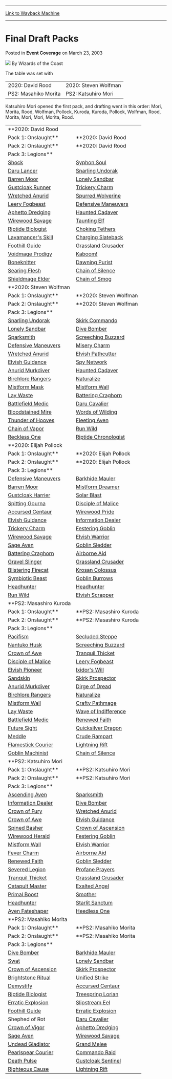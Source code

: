 
---
[Link to Wayback Machine](https://web.archive.org/web/20220628221634/https://magic.wizards.com/en/articles/archive/event-coverage/final-draft-packs-2003-03-23)

[_metadata_:author]:- "Wizards of the Coast"
[_metadata_:description]:- "The table was set with   2020: David Rood 2020: Steven Wolfman 2020: Elijah Pollock PS2: Masahiko Morita PS2: Katsuhiro Mori PS2: Masashiro Kuroda Katsuhiro Mori opened the first pack, and drafting went in this order: Mori, Morita, Rood, Wolfman, Pollock, Kuroda, Kuroda, Pollock, Wolfman, Rood, Morita, Mori, Mori, Morita, Rood."
[_metadata_:generator]:- "Drupal 7 (http://drupal.org)"
[_metadata_:node]:- "792556"
[_metadata_:publish_date]:- "2003-03-23"
[_metadata_:source]:- "div-main-content"
[_metadata_:title]:- "Final Draft Packs"
[_metadata_:wayback_capture_timestamp]:- "2022-06-28 22:16:34"
[_metadata_:wayback_raw_url]:- "https://web.archive.org/web/20220628221634id_/https://magic.wizards.com/en/articles/archive/event-coverage/final-draft-packs-2003-03-23"
[_metadata_:wayback_url]:- "https://magic.wizards.com/en/articles/archive/event-coverage/final-draft-packs-2003-03-23"
---


Final Draft Packs
=================



 Posted in **Event Coverage**
 on March 23, 2003 






![](https://media.magic.wizards.com/styles/auth_small/public/images/person/wizards_author.jpg)
By Wizards of the Coast












The table was set with




|  |  |
| --- | --- |
| 2020: David Rood | 2020: Steven Wolfman | 2020: Elijah Pollock |
| PS2: Masahiko Morita | PS2: Katsuhiro Mori | PS2: Masashiro Kuroda |


 Katsuhiro Mori opened the first pack, and drafting went in this order: Mori, Morita, Rood, Wolfman, Pollock, Kuroda, Kuroda, Pollock, Wolfman, Rood, Morita, Mori, Mori, Morita, Rood.

 

|  |  |
| --- | --- |
| **2020: David Rood
 Pack 1: Onslaught** | **2020: David Rood
 Pack 2: Onslaught** | **2020: David Rood
 Pack 3: Legions** |
| [Shock](https://gatherer.wizards.com/Pages/Card/Details.aspx?name=Shock) | [Syphon Soul](https://gatherer.wizards.com/Pages/Card/Details.aspx?name=Syphon+Soul) | [Needleshot Gourna](https://gatherer.wizards.com/Pages/Card/Details.aspx?name=Needleshot+Gourna) |
| [Daru Lancer](https://gatherer.wizards.com/Pages/Card/Details.aspx?name=Daru+Lancer) | [Snarling Undorak](https://gatherer.wizards.com/Pages/Card/Details.aspx?name=Snarling+Undorak) | [Voidmage Apprentice](https://gatherer.wizards.com/Pages/Card/Details.aspx?name=Voidmage+Apprentice) |
| [Barren Moor](https://gatherer.wizards.com/Pages/Card/Details.aspx?name=Barren+Moor) | [Lonely Sandbar](https://gatherer.wizards.com/Pages/Card/Details.aspx?name=Lonely+Sandbar) | [Vile Deacon](https://gatherer.wizards.com/Pages/Card/Details.aspx?name=Vile+Deacon) |
| [Gustcloak Runner](https://gatherer.wizards.com/Pages/Card/Details.aspx?name=Gustcloak+Runner) | [Trickery Charm](https://gatherer.wizards.com/Pages/Card/Details.aspx?name=Trickery+Charm) | [Flamewave Invoker](https://gatherer.wizards.com/Pages/Card/Details.aspx?name=Flamewave+Invoker) |
| [Wretched Anurid](https://gatherer.wizards.com/Pages/Card/Details.aspx?name=Wretched+Anurid) | [Spurred Wolverine](https://gatherer.wizards.com/Pages/Card/Details.aspx?name=Spurred+Wolverine) | [Wall of Hope](https://gatherer.wizards.com/Pages/Card/Details.aspx?name=Wall+of+Hope) |
| [Leery Fogbeast](https://gatherer.wizards.com/Pages/Card/Details.aspx?name=Leery+Fogbeast) | [Defensive Maneuvers](https://gatherer.wizards.com/Pages/Card/Details.aspx?name=Defensive+Maneuvers) | [Echo Tracer](https://gatherer.wizards.com/Pages/Card/Details.aspx?name=Echo+Tracer) |
| [Aphetto Dredging](https://gatherer.wizards.com/Pages/Card/Details.aspx?name=Aphetto+Dredging) | [Haunted Cadaver](https://gatherer.wizards.com/Pages/Card/Details.aspx?name=Haunted+Cadaver) | [Hunter Sliver](https://gatherer.wizards.com/Pages/Card/Details.aspx?name=Hunter+Sliver) |
| [Wirewood Savage](https://gatherer.wizards.com/Pages/Card/Details.aspx?name=Wirewood+Savage) | [Taunting Elf](https://gatherer.wizards.com/Pages/Card/Details.aspx?name=Taunting+Elf) | [Macetail Hystrodon](https://gatherer.wizards.com/Pages/Card/Details.aspx?name=Macetail+Hystrodon) |
| [Riptide Biologist](https://gatherer.wizards.com/Pages/Card/Details.aspx?name=Riptide+Biologist) | [Choking Tethers](https://gatherer.wizards.com/Pages/Card/Details.aspx?name=Choking+Tethers) | [Starlight Invoker](https://gatherer.wizards.com/Pages/Card/Details.aspx?name=Starlight+Invoker) |
| [Lavamancer's Skill](https://gatherer.wizards.com/Pages/Card/Details.aspx?name=Lavamancer%27s+Skill) | [Charging Slateback](https://gatherer.wizards.com/Pages/Card/Details.aspx?name=Charging+Slateback) | [Dripping Dead](https://gatherer.wizards.com/Pages/Card/Details.aspx?name=Dripping+Dead) |
| [Foothill Guide](https://gatherer.wizards.com/Pages/Card/Details.aspx?name=Foothill+Guide) | [Grassland Crusader](https://gatherer.wizards.com/Pages/Card/Details.aspx?name=Grassland+Crusader) | [Covert Operative](https://gatherer.wizards.com/Pages/Card/Details.aspx?name=Covert+Operative) |
| [Voidmage Prodigy](https://gatherer.wizards.com/Pages/Card/Details.aspx?name=Voidmage+Prodigy) | [Kaboom!](https://gatherer.wizards.com/Pages/Card/Details.aspx?name=Kaboom%21) | [Elvish Soultiller](https://gatherer.wizards.com/Pages/Card/Details.aspx?name=Elvish+Soultiller) |
| [Boneknitter](https://gatherer.wizards.com/Pages/Card/Details.aspx?name=Boneknitter) | [Dawning Purist](https://gatherer.wizards.com/Pages/Card/Details.aspx?name=Dawning+Purist) | [Gempalm Strider](https://gatherer.wizards.com/Pages/Card/Details.aspx?name=Gempalm+Strider) |
| [Searing Flesh](https://gatherer.wizards.com/Pages/Card/Details.aspx?name=Searing+Flesh) | [Chain of Silence](https://gatherer.wizards.com/Pages/Card/Details.aspx?name=Chain+of+Silence) | [Aven Warhawk](https://gatherer.wizards.com/Pages/Card/Details.aspx?name=Aven+Warhawk) |
| [Shieldmage Elder](https://gatherer.wizards.com/Pages/Card/Details.aspx?name=Shieldmage+Elder) | [Chain of Smog](https://gatherer.wizards.com/Pages/Card/Details.aspx?name=Chain+of+Smog) | [Totem Speaker](https://gatherer.wizards.com/Pages/Card/Details.aspx?name=Totem+Speaker) |
| **2020: Steven Wolfman
 Pack 1: Onslaught** | **2020: Steven Wolfman
 Pack 2: Onslaught** | **2020: Steven Wolfman
 Pack 3: Legions** |
| [Snarling Undorak](https://gatherer.wizards.com/Pages/Card/Details.aspx?name=Snarling+Undorak) | [Skirk Commando](https://gatherer.wizards.com/Pages/Card/Details.aspx?name=Skirk+Commando) | [Smokespew Invoker](https://gatherer.wizards.com/Pages/Card/Details.aspx?name=Smokespew+Invoker) |
| [Lonely Sandbar](https://gatherer.wizards.com/Pages/Card/Details.aspx?name=Lonely+Sandbar) | [Dive Bomber](https://gatherer.wizards.com/Pages/Card/Details.aspx?name=Dive+Bomber) | [Voidmage Apprentice](https://gatherer.wizards.com/Pages/Card/Details.aspx?name=Voidmage+Apprentice) |
| [Sparksmith](https://gatherer.wizards.com/Pages/Card/Details.aspx?name=Sparksmith) | [Screeching Buzzard](https://gatherer.wizards.com/Pages/Card/Details.aspx?name=Screeching+Buzzard) | [Aven Redeemer](https://gatherer.wizards.com/Pages/Card/Details.aspx?name=Aven+Redeemer) |
| [Defensive Maneuvers](https://gatherer.wizards.com/Pages/Card/Details.aspx?name=Defensive+Maneuvers) | [Misery Charm](https://gatherer.wizards.com/Pages/Card/Details.aspx?name=Misery+Charm) | [Goblin Firebug](https://gatherer.wizards.com/Pages/Card/Details.aspx?name=Goblin+Firebug) |
| [Wretched Anurid](https://gatherer.wizards.com/Pages/Card/Details.aspx?name=Wretched+Anurid) | [Elvish Pathcutter](https://gatherer.wizards.com/Pages/Card/Details.aspx?name=Elvish+Pathcutter) | [Vile Deacon](https://gatherer.wizards.com/Pages/Card/Details.aspx?name=Vile+Deacon) |
| [Elvish Guidance](https://gatherer.wizards.com/Pages/Card/Details.aspx?name=Elvish+Guidance) | [Spy Network](https://gatherer.wizards.com/Pages/Card/Details.aspx?name=Spy+Network) | [Fugitive Wizard](https://gatherer.wizards.com/Pages/Card/Details.aspx?name=Fugitive+Wizard) |
| [Anurid Murkdiver](https://gatherer.wizards.com/Pages/Card/Details.aspx?name=Anurid+Murkdiver) | [Haunted Cadaver](https://gatherer.wizards.com/Pages/Card/Details.aspx?name=Haunted+Cadaver) | [Gempalm Avenger](https://gatherer.wizards.com/Pages/Card/Details.aspx?name=Gempalm+Avenger) |
| [Birchlore Rangers](https://gatherer.wizards.com/Pages/Card/Details.aspx?name=Birchlore+Rangers) | [Naturalize](https://gatherer.wizards.com/Pages/Card/Details.aspx?name=Naturalize) | [Goblin Lookout](https://gatherer.wizards.com/Pages/Card/Details.aspx?name=Goblin+Lookout) |
| [Mistform Mask](https://gatherer.wizards.com/Pages/Card/Details.aspx?name=Mistform+Mask) | [Mistform Wall](https://gatherer.wizards.com/Pages/Card/Details.aspx?name=Mistform+Wall) | [Crypt Sliver](https://gatherer.wizards.com/Pages/Card/Details.aspx?name=Crypt+Sliver) |
| [Lay Waste](https://gatherer.wizards.com/Pages/Card/Details.aspx?name=Lay+Waste) | [Battering Craghorn](https://gatherer.wizards.com/Pages/Card/Details.aspx?name=Battering+Craghorn) | [Shaleskin Plower](https://gatherer.wizards.com/Pages/Card/Details.aspx?name=Shaleskin+Plower) |
| [Battlefield Medic](https://gatherer.wizards.com/Pages/Card/Details.aspx?name=Battlefield+Medic) | [Daru Cavalier](https://gatherer.wizards.com/Pages/Card/Details.aspx?name=Daru+Cavalier) | [Glintwing Invoker](https://gatherer.wizards.com/Pages/Card/Details.aspx?name=Glintwing+Invoker) |
| [Bloodstained Mire](https://gatherer.wizards.com/Pages/Card/Details.aspx?name=Bloodstained+Mire) | [Words of Wilding](https://gatherer.wizards.com/Pages/Card/Details.aspx?name=Words+of+Wilding) | [Celestial Gatekeeper](https://gatherer.wizards.com/Pages/Card/Details.aspx?name=Celestial+Gatekeeper) |
| [Thunder of Hooves](https://gatherer.wizards.com/Pages/Card/Details.aspx?name=Thunder+of+Hooves) | [Fleeting Aven](https://gatherer.wizards.com/Pages/Card/Details.aspx?name=Fleeting+Aven) | [Root Sliver](https://gatherer.wizards.com/Pages/Card/Details.aspx?name=Root+Sliver) |
| [Chain of Vapor](https://gatherer.wizards.com/Pages/Card/Details.aspx?name=Chain+of+Vapor) | [Run Wild](https://gatherer.wizards.com/Pages/Card/Details.aspx?name=Run+Wild) | [Withered Wretch](https://gatherer.wizards.com/Pages/Card/Details.aspx?name=Withered+Wretch) |
| [Reckless One](https://gatherer.wizards.com/Pages/Card/Details.aspx?name=Reckless+One) | [Riptide Chronologist](https://gatherer.wizards.com/Pages/Card/Details.aspx?name=Riptide+Chronologist) | [Enormous Baloth](https://gatherer.wizards.com/Pages/Card/Details.aspx?name=Enormous+Baloth) |
| **2020: Elijah Pollock
 Pack 1: Onslaught** | **2020: Elijah Pollock
 Pack 2: Onslaught** | **2020: Elijah Pollock
 Pack 3: Legions** |
| [Defensive Maneuvers](https://gatherer.wizards.com/Pages/Card/Details.aspx?name=Defensive+Maneuvers) | [Barkhide Mauler](https://gatherer.wizards.com/Pages/Card/Details.aspx?name=Barkhide+Mauler) | [Aven Redeemer](https://gatherer.wizards.com/Pages/Card/Details.aspx?name=Aven+Redeemer) |
| [Barren Moor](https://gatherer.wizards.com/Pages/Card/Details.aspx?name=Barren+Moor) | [Mistform Dreamer](https://gatherer.wizards.com/Pages/Card/Details.aspx?name=Mistform+Dreamer) | [Smokespew Invoker](https://gatherer.wizards.com/Pages/Card/Details.aspx?name=Smokespew+Invoker) |
| [Gustcloak Harrier](https://gatherer.wizards.com/Pages/Card/Details.aspx?name=Gustcloak+Harrier) | [Solar Blast](https://gatherer.wizards.com/Pages/Card/Details.aspx?name=Solar+Blast) | [Daru Sanctifier](https://gatherer.wizards.com/Pages/Card/Details.aspx?name=Daru+Sanctifier) |
| [Spitting Gourna](https://gatherer.wizards.com/Pages/Card/Details.aspx?name=Spitting+Gourna) | [Disciple of Malice](https://gatherer.wizards.com/Pages/Card/Details.aspx?name=Disciple+of+Malice) | [Timberwatch Elf](https://gatherer.wizards.com/Pages/Card/Details.aspx?name=Timberwatch+Elf) |
| [Accursed Centaur](https://gatherer.wizards.com/Pages/Card/Details.aspx?name=Accursed+Centaur) | [Wirewood Pride](https://gatherer.wizards.com/Pages/Card/Details.aspx?name=Wirewood+Pride) | [Whipgrass Entangler](https://gatherer.wizards.com/Pages/Card/Details.aspx?name=Whipgrass+Entangler) |
| [Elvish Guidance](https://gatherer.wizards.com/Pages/Card/Details.aspx?name=Elvish+Guidance) | [Information Dealer](https://gatherer.wizards.com/Pages/Card/Details.aspx?name=Information+Dealer) | [Shaleskin Plower](https://gatherer.wizards.com/Pages/Card/Details.aspx?name=Shaleskin+Plower) |
| [Trickery Charm](https://gatherer.wizards.com/Pages/Card/Details.aspx?name=Trickery+Charm) | [Festering Goblin](https://gatherer.wizards.com/Pages/Card/Details.aspx?name=Festering+Goblin) | [Glowering Rogon](https://gatherer.wizards.com/Pages/Card/Details.aspx?name=Glowering+Rogon) |
| [Wirewood Savage](https://gatherer.wizards.com/Pages/Card/Details.aspx?name=Wirewood+Savage) | [Elvish Warrior](https://gatherer.wizards.com/Pages/Card/Details.aspx?name=Elvish+Warrior) | [Aven Envoy](https://gatherer.wizards.com/Pages/Card/Details.aspx?name=Aven+Envoy) |
| [Sage Aven](https://gatherer.wizards.com/Pages/Card/Details.aspx?name=Sage+Aven) | [Goblin Sledder](https://gatherer.wizards.com/Pages/Card/Details.aspx?name=Goblin+Sledder) | [Dripping Dead](https://gatherer.wizards.com/Pages/Card/Details.aspx?name=Dripping+Dead) |
| [Battering Craghorn](https://gatherer.wizards.com/Pages/Card/Details.aspx?name=Battering+Craghorn) | [Airborne Aid](https://gatherer.wizards.com/Pages/Card/Details.aspx?name=Airborne+Aid) | [Lowland Tracker](https://gatherer.wizards.com/Pages/Card/Details.aspx?name=Lowland+Tracker) |
| [Gravel Slinger](https://gatherer.wizards.com/Pages/Card/Details.aspx?name=Gravel+Slinger) | [Grassland Crusader](https://gatherer.wizards.com/Pages/Card/Details.aspx?name=Grassland+Crusader) | [Fugitive Wizard](https://gatherer.wizards.com/Pages/Card/Details.aspx?name=Fugitive+Wizard) |
| [Blistering Firecat](https://gatherer.wizards.com/Pages/Card/Details.aspx?name=Blistering+Firecat) | [Krosan Colossus](https://gatherer.wizards.com/Pages/Card/Details.aspx?name=Krosan+Colossus) | [Defender of the Order](https://gatherer.wizards.com/Pages/Card/Details.aspx?name=Defender+of+the+Order) |
| [Symbiotic Beast](https://gatherer.wizards.com/Pages/Card/Details.aspx?name=Symbiotic+Beast) | [Goblin Burrows](https://gatherer.wizards.com/Pages/Card/Details.aspx?name=Goblin+Burrows) | [Spectral Sliver](https://gatherer.wizards.com/Pages/Card/Details.aspx?name=Spectral+Sliver) |
| [Headhunter](https://gatherer.wizards.com/Pages/Card/Details.aspx?name=Headhunter) | [Headhunter](https://gatherer.wizards.com/Pages/Card/Details.aspx?name=Headhunter) | [Gempalm Strider](https://gatherer.wizards.com/Pages/Card/Details.aspx?name=Gempalm+Strider) |
| [Run Wild](https://gatherer.wizards.com/Pages/Card/Details.aspx?name=Run+Wild) | [Elvish Scrapper](https://gatherer.wizards.com/Pages/Card/Details.aspx?name=Elvish+Scrapper) | [Noxious Ghoul](https://gatherer.wizards.com/Pages/Card/Details.aspx?name=Noxious+Ghoul) |
| **PS2: Masashiro Kuroda
 Pack 1: Onslaught** | **PS2: Masashiro Kuroda
 Pack 2: Onslaught** | **PS2: Masashiro Kuroda
 Pack 3: Legions** |
| [Pacifism](https://gatherer.wizards.com/Pages/Card/Details.aspx?name=Pacifism) | [Secluded Steppe](https://gatherer.wizards.com/Pages/Card/Details.aspx?name=Secluded+Steppe) | [Needleshot Gourna](https://gatherer.wizards.com/Pages/Card/Details.aspx?name=Needleshot+Gourna) |
| [Nantuko Husk](https://gatherer.wizards.com/Pages/Card/Details.aspx?name=Nantuko+Husk) | [Screeching Buzzard](https://gatherer.wizards.com/Pages/Card/Details.aspx?name=Screeching+Buzzard) | [Mistform Sliver](https://gatherer.wizards.com/Pages/Card/Details.aspx?name=Mistform+Sliver) |
| [Crown of Awe](https://gatherer.wizards.com/Pages/Card/Details.aspx?name=Crown+of+Awe) | [Tranquil Thicket](https://gatherer.wizards.com/Pages/Card/Details.aspx?name=Tranquil+Thicket) | Soothfeather Flock |
| [Disciple of Malice](https://gatherer.wizards.com/Pages/Card/Details.aspx?name=Disciple+of+Malice) | [Leery Fogbeast](https://gatherer.wizards.com/Pages/Card/Details.aspx?name=Leery+Fogbeast) | [Skirk Outrider](https://gatherer.wizards.com/Pages/Card/Details.aspx?name=Skirk+Outrider) |
| [Elvish Pioneer](https://gatherer.wizards.com/Pages/Card/Details.aspx?name=Elvish+Pioneer) | [Ixidor's Will](https://gatherer.wizards.com/Pages/Card/Details.aspx?name=Ixidor%27s+Will) | [Mistform Seaswift](https://gatherer.wizards.com/Pages/Card/Details.aspx?name=Mistform+Seaswift) |
| [Sandskin](https://gatherer.wizards.com/Pages/Card/Details.aspx?name=Sandskin) | [Skirk Prospector](https://gatherer.wizards.com/Pages/Card/Details.aspx?name=Skirk+Prospector) | [Defiant Elf](https://gatherer.wizards.com/Pages/Card/Details.aspx?name=Defiant+Elf) |
| [Anurid Murkdiver](https://gatherer.wizards.com/Pages/Card/Details.aspx?name=Anurid+Murkdiver) | [Dirge of Dread](https://gatherer.wizards.com/Pages/Card/Details.aspx?name=Dirge+of+Dread) | [Covert Operative](https://gatherer.wizards.com/Pages/Card/Details.aspx?name=Covert+Operative) |
| [Birchlore Rangers](https://gatherer.wizards.com/Pages/Card/Details.aspx?name=Birchlore+Rangers) | [Naturalize](https://gatherer.wizards.com/Pages/Card/Details.aspx?name=Naturalize) | [Krosan Vorine](https://gatherer.wizards.com/Pages/Card/Details.aspx?name=Krosan+Vorine) |
| [Mistform Wall](https://gatherer.wizards.com/Pages/Card/Details.aspx?name=Mistform+Wall) | [Crafty Pathmage](https://gatherer.wizards.com/Pages/Card/Details.aspx?name=Crafty+Pathmage) | [Berserk Murlodont](https://gatherer.wizards.com/Pages/Card/Details.aspx?name=Berserk+Murlodont) |
| [Lay Waste](https://gatherer.wizards.com/Pages/Card/Details.aspx?name=Lay+Waste) | [Wave of Indifference](https://gatherer.wizards.com/Pages/Card/Details.aspx?name=Wave+of+Indifference) | [Starlight Invoker](https://gatherer.wizards.com/Pages/Card/Details.aspx?name=Starlight+Invoker) |
| [Battlefield Medic](https://gatherer.wizards.com/Pages/Card/Details.aspx?name=Battlefield+Medic) | [Renewed Faith](https://gatherer.wizards.com/Pages/Card/Details.aspx?name=Renewed+Faith) | [Goblin Turncoat](https://gatherer.wizards.com/Pages/Card/Details.aspx?name=Goblin+Turncoat) |
| [Future Sight](https://gatherer.wizards.com/Pages/Card/Details.aspx?name=Future+Sight) | [Quicksilver Dragon](https://gatherer.wizards.com/Pages/Card/Details.aspx?name=Quicksilver+Dragon) | [Clickslither](https://gatherer.wizards.com/Pages/Card/Details.aspx?name=Clickslither) |
| [Meddle](https://gatherer.wizards.com/Pages/Card/Details.aspx?name=Meddle) | [Crude Rampart](https://gatherer.wizards.com/Pages/Card/Details.aspx?name=Crude+Rampart) | [Withered Wretch](https://gatherer.wizards.com/Pages/Card/Details.aspx?name=Withered+Wretch) |
| [Flamestick Courier](https://gatherer.wizards.com/Pages/Card/Details.aspx?name=Flamestick+Courier) | [Lightning Rift](https://gatherer.wizards.com/Pages/Card/Details.aspx?name=Lightning+Rift) | [Wirewood Channeler](https://gatherer.wizards.com/Pages/Card/Details.aspx?name=Wirewood+Channeler) |
| [Goblin Machinist](https://gatherer.wizards.com/Pages/Card/Details.aspx?name=Goblin+Machinist) | [Chain of Silence](https://gatherer.wizards.com/Pages/Card/Details.aspx?name=Chain+of+Silence) | [Deathmark Prelate](https://gatherer.wizards.com/Pages/Card/Details.aspx?name=Deathmark+Prelate) |
| **PS2: Katsuhiro Mori
 Pack 1: Onslaught** | **PS2: Katsuhiro Mori
 Pack 2: Onslaught** | **PS2: Katsuhiro Mori
 Pack 3: Legions** |
| [Ascending Aven](https://gatherer.wizards.com/Pages/Card/Details.aspx?name=Ascending+Aven) | [Sparksmith](https://gatherer.wizards.com/Pages/Card/Details.aspx?name=Sparksmith) | [Krosan Vorine](https://gatherer.wizards.com/Pages/Card/Details.aspx?name=Krosan+Vorine) |
| [Information Dealer](https://gatherer.wizards.com/Pages/Card/Details.aspx?name=Information+Dealer) | [Dive Bomber](https://gatherer.wizards.com/Pages/Card/Details.aspx?name=Dive+Bomber) | [Bloodstoke Howler](https://gatherer.wizards.com/Pages/Card/Details.aspx?name=Bloodstoke+Howler) |
| [Crown of Fury](https://gatherer.wizards.com/Pages/Card/Details.aspx?name=Crown+of+Fury) | [Wretched Anurid](https://gatherer.wizards.com/Pages/Card/Details.aspx?name=Wretched+Anurid) | [Mistform Seaswift](https://gatherer.wizards.com/Pages/Card/Details.aspx?name=Mistform+Seaswift) |
| [Crown of Awe](https://gatherer.wizards.com/Pages/Card/Details.aspx?name=Crown+of+Awe) | [Elvish Guidance](https://gatherer.wizards.com/Pages/Card/Details.aspx?name=Elvish+Guidance) | [Infernal Caretaker](https://gatherer.wizards.com/Pages/Card/Details.aspx?name=Infernal+Caretaker) |
| [Spined Basher](https://gatherer.wizards.com/Pages/Card/Details.aspx?name=Spined+Basher) | [Crown of Ascension](https://gatherer.wizards.com/Pages/Card/Details.aspx?name=Crown+of+Ascension) | [Wingbeat Warrior](https://gatherer.wizards.com/Pages/Card/Details.aspx?name=Wingbeat+Warrior) |
| [Wirewood Herald](https://gatherer.wizards.com/Pages/Card/Details.aspx?name=Wirewood+Herald) | [Festering Goblin](https://gatherer.wizards.com/Pages/Card/Details.aspx?name=Festering+Goblin) | [Quick Sliver](https://gatherer.wizards.com/Pages/Card/Details.aspx?name=Quick+Sliver) |
| [Mistform Wall](https://gatherer.wizards.com/Pages/Card/Details.aspx?name=Mistform+Wall) | [Elvish Warrior](https://gatherer.wizards.com/Pages/Card/Details.aspx?name=Elvish+Warrior) | [Skirk Marauder](https://gatherer.wizards.com/Pages/Card/Details.aspx?name=Skirk+Marauder) |
| [Fever Charm](https://gatherer.wizards.com/Pages/Card/Details.aspx?name=Fever+Charm) | [Airborne Aid](https://gatherer.wizards.com/Pages/Card/Details.aspx?name=Airborne+Aid) | [Embalmed Brawler](https://gatherer.wizards.com/Pages/Card/Details.aspx?name=Embalmed+Brawler) |
| [Renewed Faith](https://gatherer.wizards.com/Pages/Card/Details.aspx?name=Renewed+Faith) | [Goblin Sledder](https://gatherer.wizards.com/Pages/Card/Details.aspx?name=Goblin+Sledder) | [Deftblade Elite](https://gatherer.wizards.com/Pages/Card/Details.aspx?name=Deftblade+Elite) |
| [Severed Legion](https://gatherer.wizards.com/Pages/Card/Details.aspx?name=Severed+Legion) | [Profane Prayers](https://gatherer.wizards.com/Pages/Card/Details.aspx?name=Profane+Prayers) | [Macetail Hystrodon](https://gatherer.wizards.com/Pages/Card/Details.aspx?name=Macetail+Hystrodon) |
| [Tranquil Thicket](https://gatherer.wizards.com/Pages/Card/Details.aspx?name=Tranquil+Thicket) | [Grassland Crusader](https://gatherer.wizards.com/Pages/Card/Details.aspx?name=Grassland+Crusader) | [Nantuko Vigilante](https://gatherer.wizards.com/Pages/Card/Details.aspx?name=Nantuko+Vigilante) |
| [Catapult Master](https://gatherer.wizards.com/Pages/Card/Details.aspx?name=Catapult+Master) | [Exalted Angel](https://gatherer.wizards.com/Pages/Card/Details.aspx?name=Exalted+Angel) | [Glowrider](https://gatherer.wizards.com/Pages/Card/Details.aspx?name=Glowrider) |
| [Primal Boost](https://gatherer.wizards.com/Pages/Card/Details.aspx?name=Primal+Boost) | [Smother](https://gatherer.wizards.com/Pages/Card/Details.aspx?name=Smother) | [Gempalm Strider](https://gatherer.wizards.com/Pages/Card/Details.aspx?name=Gempalm+Strider) |
| [Headhunter](https://gatherer.wizards.com/Pages/Card/Details.aspx?name=Headhunter) | [Starlit Sanctum](https://gatherer.wizards.com/Pages/Card/Details.aspx?name=Starlit+Sanctum) | [Skirk Drill Sergeant](https://gatherer.wizards.com/Pages/Card/Details.aspx?name=Skirk+Drill+Sergeant) |
| [Aven Fateshaper](https://gatherer.wizards.com/Pages/Card/Details.aspx?name=Aven+Fateshaper) | [Heedless One](https://gatherer.wizards.com/Pages/Card/Details.aspx?name=Heedless+One) | [Ward Sliver](https://gatherer.wizards.com/Pages/Card/Details.aspx?name=Ward+Sliver) |
| **PS2: Masahiko Morita
 Pack 1: Onslaught** | **PS2: Masahiko Morita
 Pack 2: Onslaught** | **PS2: Masahiko Morita
 Pack 3: Legions** |
| [Dive Bomber](https://gatherer.wizards.com/Pages/Card/Details.aspx?name=Dive+Bomber) | [Barkhide Mauler](https://gatherer.wizards.com/Pages/Card/Details.aspx?name=Barkhide+Mauler) | [Needleshot Gourna](https://gatherer.wizards.com/Pages/Card/Details.aspx?name=Needleshot+Gourna) |
| [Swat](https://gatherer.wizards.com/Pages/Card/Details.aspx?name=Swat) | [Lonely Sandbar](https://gatherer.wizards.com/Pages/Card/Details.aspx?name=Lonely+Sandbar) | [Voidmage Apprentice](https://gatherer.wizards.com/Pages/Card/Details.aspx?name=Voidmage+Apprentice) |
| [Crown of Ascension](https://gatherer.wizards.com/Pages/Card/Details.aspx?name=Crown+of+Ascension) | [Skirk Prospector](https://gatherer.wizards.com/Pages/Card/Details.aspx?name=Skirk+Prospector) | [Vile Deacon](https://gatherer.wizards.com/Pages/Card/Details.aspx?name=Vile+Deacon) |
| [Brightstone Ritual](https://gatherer.wizards.com/Pages/Card/Details.aspx?name=Brightstone+Ritual) | [Unified Strike](https://gatherer.wizards.com/Pages/Card/Details.aspx?name=Unified+Strike) | [Wall of Hope](https://gatherer.wizards.com/Pages/Card/Details.aspx?name=Wall+of+Hope) |
| [Demystify](https://gatherer.wizards.com/Pages/Card/Details.aspx?name=Demystify) | [Accursed Centaur](https://gatherer.wizards.com/Pages/Card/Details.aspx?name=Accursed+Centaur) | [Flamewave Invoker](https://gatherer.wizards.com/Pages/Card/Details.aspx?name=Flamewave+Invoker) |
| [Riptide Biologist](https://gatherer.wizards.com/Pages/Card/Details.aspx?name=Riptide+Biologist) | [Treespring Lorian](https://gatherer.wizards.com/Pages/Card/Details.aspx?name=Treespring+Lorian) | [Fugitive Wizard](https://gatherer.wizards.com/Pages/Card/Details.aspx?name=Fugitive+Wizard) |
| [Erratic Explosion](https://gatherer.wizards.com/Pages/Card/Details.aspx?name=Erratic+Explosion) | [Slipstream Eel](https://gatherer.wizards.com/Pages/Card/Details.aspx?name=Slipstream+Eel) | [Hundroog](https://gatherer.wizards.com/Pages/Card/Details.aspx?name=Hundroog) |
| [Foothill Guide](https://gatherer.wizards.com/Pages/Card/Details.aspx?name=Foothill+Guide) | [Erratic Explosion](https://gatherer.wizards.com/Pages/Card/Details.aspx?name=Erratic+Explosion) | [Goblin Grappler](https://gatherer.wizards.com/Pages/Card/Details.aspx?name=Goblin+Grappler) |
| Shephed of Rot | [Daru Cavalier](https://gatherer.wizards.com/Pages/Card/Details.aspx?name=Daru+Cavalier) | [Daru Stinger](https://gatherer.wizards.com/Pages/Card/Details.aspx?name=Daru+Stinger) |
| [Crown of Vigor](https://gatherer.wizards.com/Pages/Card/Details.aspx?name=Crown+of+Vigor) | [Aphetto Dredging](https://gatherer.wizards.com/Pages/Card/Details.aspx?name=Aphetto+Dredging) | Enbalmed Brawler |
| [Sage Aven](https://gatherer.wizards.com/Pages/Card/Details.aspx?name=Sage+Aven) | [Wirewood Savage](https://gatherer.wizards.com/Pages/Card/Details.aspx?name=Wirewood+Savage) | [Defiant Elf](https://gatherer.wizards.com/Pages/Card/Details.aspx?name=Defiant+Elf) |
| [Undead Gladiator](https://gatherer.wizards.com/Pages/Card/Details.aspx?name=Undead+Gladiator) | [Grand Melee](https://gatherer.wizards.com/Pages/Card/Details.aspx?name=Grand+Melee) | [Celestial Gatekeeper](https://gatherer.wizards.com/Pages/Card/Details.aspx?name=Celestial+Gatekeeper) |
| [Pearlspear Courier](https://gatherer.wizards.com/Pages/Card/Details.aspx?name=Pearlspear+Courier) | [Commando Raid](https://gatherer.wizards.com/Pages/Card/Details.aspx?name=Commando+Raid) | [Cloudreach Cavalry](https://gatherer.wizards.com/Pages/Card/Details.aspx?name=Cloudreach+Cavalry) |
| [Death Pulse](https://gatherer.wizards.com/Pages/Card/Details.aspx?name=Death+Pulse) | [Gustcloak Sentinel](https://gatherer.wizards.com/Pages/Card/Details.aspx?name=Gustcloak+Sentinel) | [Goblin Dynamo](https://gatherer.wizards.com/Pages/Card/Details.aspx?name=Goblin+Dynamo) |
| [Righteous Cause](https://gatherer.wizards.com/Pages/Card/Details.aspx?name=Righteous+Cause) | [Lightning Rift](https://gatherer.wizards.com/Pages/Card/Details.aspx?name=Lightning+Rift) | [Brontotherium](https://gatherer.wizards.com/Pages/Card/Details.aspx?name=Brontotherium) |







